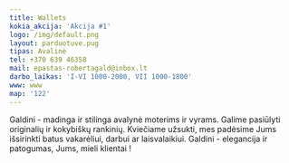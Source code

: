 ```yaml
---
title: Wallets
kokia_akcija: 'Akcija #1'
logo: /img/default.png
layout: parduotuve.pug
tipas: Avalinė
tel: +370 639 46358
mail: epastas-robertagald@inbox.lt
darbo_laikas: 'I-VI 1000-2000, VII 1000-1800'
www: www
map: '122'
---
```

Galdini - madinga ir stilinga avalynė moterims ir vyrams. Galime pasiūlyti originalių ir kokybiškų rankinių. Kviečiame užsukti, mes padėsime Jums išsirinkti batus vakarėliui, darbui ar laisvalaikiui. Galdini - elegancija ir patogumas, Jums, mieli klientai !
